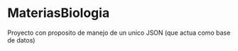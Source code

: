 # MateriasBiologia
Proyecto con proposito de manejo de un unico JSON (que actua como base de datos)
